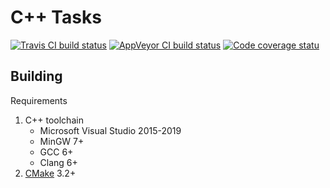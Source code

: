 # C++ Tasks

[![Travis CI build status](https://travis-ci.org/mabrarov/cpp-learn.svg?branch=master)](https://travis-ci.org/mabrarov/cpp-learn)
[![AppVeyor CI build status](https://ci.appveyor.com/api/projects/status/a6t7f3m9h550k984/branch/master?svg=true)](https://ci.appveyor.com/project/mabrarov/cpp-learn/branch/master)
[![Code coverage statu](https://codecov.io/gh/mabrarov/cpp-learn/branch/master/graph/badge.svg)](https://codecov.io/gh/mabrarov/cpp-learn)

## Building

Requirements

1. C++ toolchain
   * Microsoft Visual Studio 2015-2019
   * MinGW 7+
   * GCC 6+
   * Clang 6+
1. [CMake](https://cmake.org/) 3.2+
